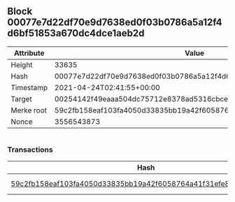 ## Block 00077e7d22df70e9d7638ed0f03b0786a5a12f4d6bf51853a670dc4dce1aeb2d

Attribute | Value
--- | ---
Height | 33635
Hash | 00077e7d22df70e9d7638ed0f03b0786a5a12f4d6bf51853a670dc4dce1aeb2d
Timestamp | 2021-04-24T02:41:55+00:00
Target | 00254142f49eaaa504dc75712e8378ad5316cbcead634704b3734b6271167cc4
Merke root | 59c2fb158eaf103fa4050d33835bb19a42f6058764a41f31efe8a04c839d2ade
Nonce | 3556543873

```

```

### Transactions

Hash | Amount
--- | ---
[59c2fb158eaf103fa4050d33835bb19a42f6058764a41f31efe8a04c839d2ade](59c2fb158eaf103fa4050d33835bb19a42f6058764a41f31efe8a04c839d2ade.md) | 10.00000000 SKEPTI 
